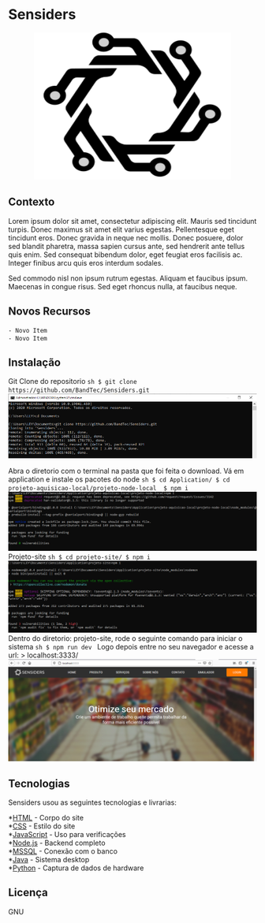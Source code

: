 

# Sensiders

<p align="center">
  <img width="400" height="300" src="/LogoPreta.png">
</p>

## Contexto
 Lorem ipsum dolor sit amet, consectetur adipiscing elit. Mauris sed tincidunt turpis. Donec maximus sit amet elit varius egestas. Pellentesque eget tincidunt eros. Donec gravida in neque nec mollis. Donec posuere, dolor sed blandit pharetra, massa sapien cursus ante, sed hendrerit ante tellus quis enim. Sed consequat bibendum dolor, eget feugiat eros facilisis ac. Integer finibus arcu quis eros interdum sodales.

Sed commodo nisl non ipsum rutrum egestas. Aliquam et faucibus ipsum. Maecenas in congue risus. Sed eget rhoncus nulla, at faucibus neque.

## Novos Recursos
    - Novo Item
    - Novo Item
    
## Instalação
   Git Clone do repositorio
    ```sh
        $ git clone https://github.com/BandTec/Sensiders.git
    ```
    ![](/projeto1.png)
    
   Abra o diretorio com o terminal na pasta que foi feita o download.
   Vá em application e instale os pacotes do node 
    ```sh
        $ cd Application/
        $ cd projeto-aquisicao-local/projeto-node-local 
        $ npm i
    ```
    ![](/projeto2.png)
  Projeto-site
    ```sh
        $ cd projeto-site/
        $ npm i
    ```
    ![](/projeto3.png)
  Dentro do diretorio: projeto-site, rode o seguinte comando para iniciar o sistema
    ```sh
        $ npm run dev
    ```
  Logo depois entre no seu navegador e acesse a url:
    > localhost:3333/
   ![](/projeto4.png)
    
## Tecnologias

Sensiders usou as seguintes tecnologias e livrarias:

*[HTML] - Corpo do site </br>
*[CSS] - Estilo do site </br>
*[JavaScript] - Uso para verificações </br>
*[Node.js] - Backend completo </br>
*[MSSQL] - Conexão com o banco </br>
*[Java] - Sistema desktop </br>
*[Python] - Captura de dados de hardware </br>

## Licença

GNU

    
[HTML]: <https://developer.mozilla.org/pt-BR/docs/Web/HTML/HTML5>
[CSS]: <https://developer.mozilla.org/pt-BR/docs/Web/CSS>
[JavaScript]: <https://www.javascript.com/>
[Node.js]: <https://nodejs.org/en/>
[MSSQL]: <https://docs.microsoft.com/pt-br/sql/?view=sql-server-ver15>
[Java]: <https://www.java.com/pt_BR/>
[Python]: <https://www.python.org/>

    
